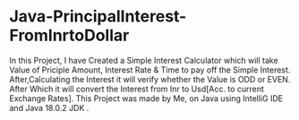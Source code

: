 # Java-PrincipalInterest-FromInrtoDollar
In this Project, I have Created a Simple Interest Calculator
which will take Value of Priciple Amount, Interest Rate & Time to pay off the Simple Interest.
After,Calculating the Interest it will verify whether the Value is
ODD or EVEN.
After Which it will convert the Interest from Inr to Usd[Acc. to current Exchange Rates].
This Project was made by Me, 
on Java using IntelliG IDE and Java 18.0.2 JDK .
